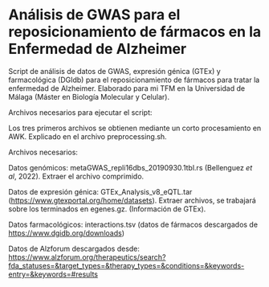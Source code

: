 # Análisis de GWAS para el reposicionamiento de fármacos en la Enfermedad de Alzheimer
Script de análisis de datos de GWAS, expresión génica (GTEx) y farmacológica (DGIdb) para el reposicionamiento de fármacos para tratar la enfermedad de Alzheimer. Elaborado para mi TFM en la Universidad de Málaga (Máster en Biología Molecular y Celular).

Archivos necesarios para ejecutar el script:

Los tres primeros archivos se obtienen mediante un corto procesamiento en AWK. Explicado en el archivo preprocessing.sh.

Archivos necesarios:

Datos genómicos: metaGWAS_repli16dbs_20190930.1tbl.rs (Bellenguez *et al*, 2022). Extraer el archivo comprimido.

Datos de expresión génica: GTEx_Analysis_v8_eQTL.tar (https://www.gtexportal.org/home/datasets). Extraer archivos, se trabajará sobre los terminados en egenes.gz. (Información de GTEx).

Datos farmacológicos: interactions.tsv (datos de fármacos descargados de https://www.dgidb.org/downloads)

Datos de Alzforum descargados desde: https://www.alzforum.org/therapeutics/search?fda_statuses=&target_types=&therapy_types=&conditions=&keywords-entry=&keywords=#results
